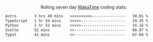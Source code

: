 <p align="center">Rolling seven day <a href="https://wakatime.com/@syrkis"/>WakaTime</a> coding stats:</p>
<!--START_SECTION:waka-->

```txt
Astro        3 hrs 49 mins   >>>>>>>>>>---------------   39.01 %
TypeScript   1 hr 54 mins    >>>>>--------------------   19.35 %
Python       1 hr 52 mins    >>>>>--------------------   19.16 %
Svelte       52 mins         >>-----------------------   08.87 %
Typst        41 mins         >>-----------------------   07.04 %
```

<!--END_SECTION:waka-->
